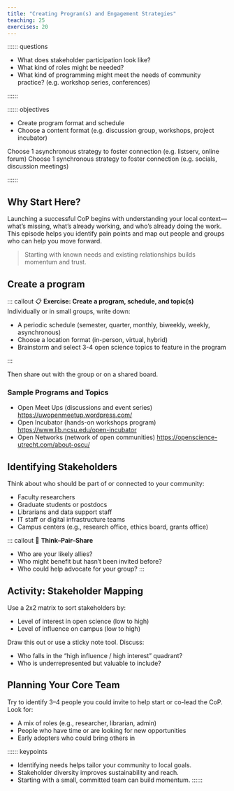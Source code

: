 ```yaml
---
title: "Creating Program(s) and Engagement Strategies"
teaching: 25
exercises: 20
---
```


:::::: questions
- What does stakeholder participation look like?
- What kind of roles might be needed?
- What kind of programming might meet the needs of community practice? (e.g. workshop series, conferences)

::::::

:::::: objectives
- Create program format and schedule
- Choose a content format (e.g. discussion group, workshops, project incubator)

Choose 1 asynchronous strategy to foster connection (e.g. listserv, online forum)
Choose 1 synchronous strategy to foster connection (e.g. socials, discussion meetings)


::::::

## Why Start Here?

Launching a successful CoP begins with understanding your local context—what’s missing, what’s already working, and who’s already doing the work. This episode helps you identify pain points and map out people and groups who can help you move forward.

> Starting with known needs and existing relationships builds momentum and trust.

## Create a program

::: callout
📋 **Exercise: Create a program, schedule, and topic(s)**
Individually or in small groups, write down:
- A periodic schedule (semester, quarter, monthly, biweekly, weekly, asynchronous)
- Choose a location  format (in-person, virtual, hybrid)
- Brainstorm and select 3-4 open science topics to feature in the program

:::

Then share out with the group or on a shared board.

### Sample Programs and Topics
- Open Meet Ups (discussions and event series)
https://uwopenmeetup.wordpress.com/ 
- Open Incubator (hands-on workshops program)
https://www.lib.ncsu.edu/open-incubator 
- Open Networks (network of open communities)
https://openscience-utrecht.com/about-oscu/ 


## Identifying Stakeholders

Think about who should be part of or connected to your community:
- Faculty researchers
- Graduate students or postdocs
- Librarians and data support staff
- IT staff or digital infrastructure teams
- Campus centers (e.g., research office, ethics board, grants office)

::: callout
💬 **Think–Pair–Share**
- Who are your likely allies?
- Who might benefit but hasn’t been invited before?
- Who could help advocate for your group?
:::

## Activity: Stakeholder Mapping

Use a 2x2 matrix to sort stakeholders by:
- Level of interest in open science (low to high)
- Level of influence on campus (low to high)

Draw this out or use a sticky note tool. Discuss:
- Who falls in the “high influence / high interest” quadrant?
- Who is underrepresented but valuable to include?

## Planning Your Core Team

Try to identify 3–4 people you could invite to help start or co-lead the CoP. Look for:
- A mix of roles (e.g., researcher, librarian, admin)
- People who have time or are looking for new opportunities
- Early adopters who could bring others in

:::::: keypoints
- Identifying needs helps tailor your community to local goals.
- Stakeholder diversity improves sustainability and reach.
- Starting with a small, committed team can build momentum.
::::::
